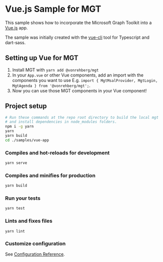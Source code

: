 # Vue.js Sample for MGT

This sample shows how to incorporate the Microsoft Graph Toolkit into a [Vue.js](https://vuejs.org/) app.

The sample was initially created with the [vue-cli](https://cli.vuejs.org/) tool for Typescript and dart-sass.

## Setting up Vue for MGT

1. Install MGT with `yarn add @vonrehberg/mgt`
2. In your `App.vue` or other Vue components, add an import with the components you want to use E.g. `import { MgtMsalProvider, MgtLogin, MgtAgenda } from '@vonrehberg/mgt';`.
3. Now you can use those MGT components in your Vue component!

## Project setup
```bash
# Run these commands at the repo root directory to build the local mgt packages
# and install dependencies in node_modules folders.
npm i -g yarn
yarn
yarn build
cd ./samples/vue-app
```

### Compiles and hot-reloads for development
```bash
yarn serve
```

### Compiles and minifies for production
```bash
yarn build
```

### Run your tests
```bash
yarn test
```

### Lints and fixes files
```
yarn lint
```

### Customize configuration
See [Configuration Reference](https://cli.vuejs.org/config/).
